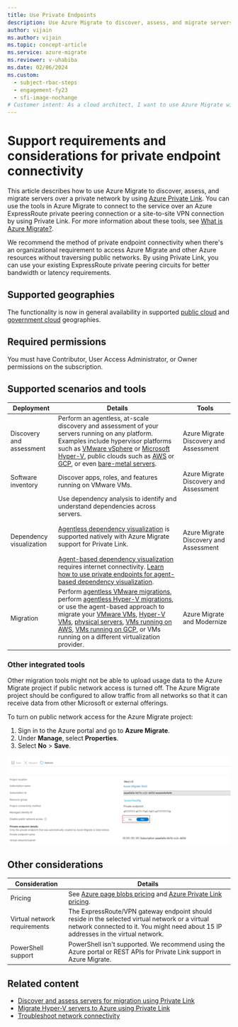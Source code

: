```yaml
---
title: Use Private Endpoints
description: Use Azure Migrate to discover, assess, and migrate servers by using Azure Private Link.
author: vijain
ms.author: vijain
ms.topic: concept-article
ms.service: azure-migrate
ms.reviewer: v-uhabiba
ms.date: 02/06/2024
ms.custom:
  - subject-rbac-steps
  - engagement-fy23
  - sfi-image-nochange
# Customer intent: As a cloud architect, I want to use Azure Migrate with private endpoints so that I can securely discover, assess, and migrate servers without relying on public networks.
---
```


# Support requirements and considerations for private endpoint connectivity

This article describes how to use Azure Migrate to discover, assess, and migrate servers over a private network by using [Azure Private Link](../private-link/private-endpoint-overview.md). You can use the tools in Azure Migrate to connect to the service over an Azure ExpressRoute private peering connection or a site-to-site VPN connection by using Private Link. For more information about these tools, see [What is Azure Migrate?](migrate-services-overview.md).

We recommend the method of private endpoint connectivity when there's an organizational requirement to access Azure Migrate and other Azure resources without traversing public networks. By using Private Link, you can use your existing ExpressRoute private peering circuits for better bandwidth or latency requirements.

## Supported geographies

The functionality is now in general availability in supported [public cloud](supported-geographies.md#public-cloud) and [government cloud](supported-geographies.md#azure-government) geographies.

## Required permissions

You must have Contributor, User Access Administrator, or Owner permissions on the subscription.

## Supported scenarios and tools

Deployment | Details | Tools
--- | --- | ---
Discovery and assessment | Perform an agentless, at-scale discovery and assessment of your servers running on any platform. Examples include hypervisor platforms such as [VMware vSphere](./tutorial-discover-vmware.md) or [Microsoft Hyper-V](./tutorial-discover-hyper-v.md), public clouds such as [AWS](./tutorial-discover-aws.md) or [GCP](./tutorial-discover-gcp.md), or even [bare-metal servers](./tutorial-discover-physical.md). | Azure Migrate Discovery and Assessment
Software inventory | Discover apps, roles, and features running on VMware VMs. | Azure Migrate Discovery and Assessment
Dependency visualization | Use dependency analysis to identify and understand dependencies across servers. <br/><br/> [Agentless dependency visualization](./how-to-create-group-machine-dependencies-agentless.md) is supported natively with Azure Migrate support for Private Link. <br/><br/>[Agent-based dependency visualization](./how-to-create-group-machine-dependencies.md) requires internet connectivity. [Learn how to use private endpoints for agent-based dependency visualization](/azure/azure-monitor/logs/private-link-security). | Azure Migrate Discovery and Assessment
Migration | Perform [agentless VMware migrations](./tutorial-migrate-vmware.md), perform [agentless Hyper-V migrations](./tutorial-migrate-hyper-v.md), or use the agent-based approach to migrate your [VMware VMs](./tutorial-migrate-vmware-agent.md), [Hyper-V VMs](./tutorial-migrate-physical-virtual-machines.md), [physical servers](./tutorial-migrate-physical-virtual-machines.md), [VMs running on AWS](./tutorial-migrate-aws-virtual-machines.md), [VMs running on GCP](./tutorial-migrate-gcp-virtual-machines.md), or VMs running on a different virtualization provider. | Azure Migrate and Modernize

### Other integrated tools

Other migration tools might not be able to upload usage data to the Azure Migrate project if public network access is turned off. The Azure Migrate project should be configured to allow traffic from all networks so that it can receive data from other Microsoft or external offerings.

To turn on public network access for the Azure Migrate project:

1. Sign in to the Azure portal and go to **Azure Migrate**.
1. Under **Manage**, select **Properties**.
1. Select **No** > **Save**.

![Screenshot that shows the toggle for changing the network access mode.](./media/how-to-use-azure-migrate-with-private-endpoints/migration-project-properties.png)

## Other considerations

Consideration | Details
--- | ---
Pricing | See [Azure page blobs pricing](https://azure.microsoft.com/pricing/details/storage/page-blobs/) and [Azure Private Link pricing](https://azure.microsoft.com/pricing/details/private-link/).
Virtual network requirements | The ExpressRoute/VPN gateway endpoint should reside in the selected virtual network or a virtual network connected to it. You might need about 15 IP addresses in the virtual network.
PowerShell support | PowerShell isn't supported. We recommend using the Azure portal or REST APIs for Private Link support in Azure Migrate.

## Related content

- [Discover and assess servers for migration using Private Link](discover-and-assess-using-private-endpoints.md)
- [Migrate Hyper-V servers to Azure using Private Link](migrate-servers-to-azure-using-private-link.md)
- [Troubleshoot network connectivity](troubleshoot-network-connectivity.md)
